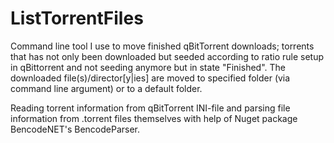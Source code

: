 # ListTorrentFiles

Command line tool I use to move finished qBitTorrent downloads; torrents that has not only been downloaded but seeded according to ratio rule setup in qBittorrent and not seeding anymore but in state "Finished".
The downloaded file(s)/director[y|ies] are moved to specified folder (via command line argument) or to a default folder.

Reading torrent information from qBitTorrent INI-file and parsing file information from .torrent files themselves with help of Nuget package BencodeNET's BencodeParser.

